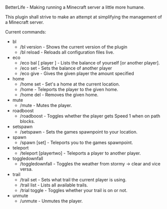 BetterLife - Making running a Minecraft server a little more humane.

This plugin shall strive to make an attempt at simplifying the management of a Minecraft server.

Current commands:
- bl
  - /bl version - Shows the current version of the plugin
  - /bl reload - Reloads all configuration files live.
- eco
  - /eco bal [ player ] - Lists the balance of yourself [or another player].
  - /eco set <player> - Sets the balance of another player
  - /eco give <player> <amount> - Gives the given player the amount specified 
- home
  - /home set - Set's a home at the current location.
  - /home <home> - Teleports the player to the given home.
  - /home del <home> - Removes the given home.
- mute
  - /mute <player> - Mutes the player.
- roadboost
  - /roadboost - Toggles whether the player gets Speed 1 when on path blocks.
- setspawn
  - /setspawn - Sets the games spawnpoint to your location.
- spawn
  - /spawn [set] - Teleports you to the games spawnpoint.
- teleport
  - /teleport <playerone> [playertwo] - Teleports a player to another player.
- toggledownfall
  - /toggledownfall - Toggles the weather from stormy -> clear and vice versa.
- trail
  - /trail set <trail> - Sets what trail the current player is using.
  - /trail list - Lists all available trails.
  - /trial toggle - Toggles whether your trail is on or not.
- unmute
  - /unmute <player> - Unmutes the player.